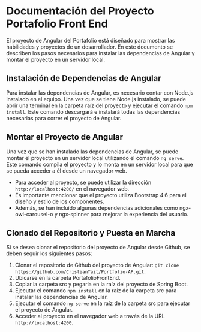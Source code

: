 <h1>Documentación del Proyecto Portafolio Front End</h1>
<p>El proyecto de Angular del Portafolio está diseñado para mostrar las habilidades y proyectos de un desarrollador. En este documento se describen los pasos necesarios para instalar las dependencias de Angular y montar el proyecto en un servidor local.</p>

<h2>Instalación de Dependencias de Angular</h2>
<p>Para instalar las dependencias de Angular, es necesario contar con Node.js instalado en el equipo. Una vez que se tiene Node.js instalado, se puede abrir una terminal en la carpeta raíz del proyecto y ejecutar el comando <code>npm install</code>. Este comando descargará e instalará todas las dependencias necesarias para correr el proyecto de Angular.</p>

<h2>Montar el Proyecto de Angular</h2>
<p>Una vez que se han instalado las dependencias de Angular, se puede montar el proyecto en un servidor local utilizando el comando <code>ng serve</code>. Este comando compila el proyecto y lo monta en un servidor local para que se pueda acceder a él desde un navegador web.</p>
<ul>
<li>Para acceder al proyecto, se puede utilizar la dirección <code>http://localhost:4200/</code> en el navegador web.</li>
<li>Es importante mencionar que el proyecto utiliza Bootstrap 4.6 para el diseño y estilo de los componentes.</li>
<li>Además, se han incluido algunas dependencias adicionales como ngx-owl-carousel-o y ngx-spinner para mejorar la experiencia del usuario.</li>
</ul>

<h2>Clonado del Repositorio y Puesta en Marcha</h2>
<p>Si se desea clonar el repositorio del proyecto de Angular desde Github, se deben seguir los siguientes pasos:</p>
<ol>
<li>Clonar el repositorio de Github del proyecto de Angular: <code>git clone https://github.com/CristianTait/Portfolio-AP.git</code>.</li>
<li>Ubicarse en la carpeta PortafolioFrontEnd.</li>
<li>Copiar la carpeta src y pegarla en la raíz del proyecto de Spring Boot.</li>
<li>Ejecutar el comando <code>npm install</code> en la raíz de la carpeta src para instalar las dependencias de Angular.</li>
<li>Ejecutar el comando <code>ng serve</code> en la raíz de la carpeta src para ejecutar el proyecto de Angular.</li>
<li>Acceder al proyecto en el navegador web a través de la URL <code>http://localhost:4200</code>.</li>
</ol>
